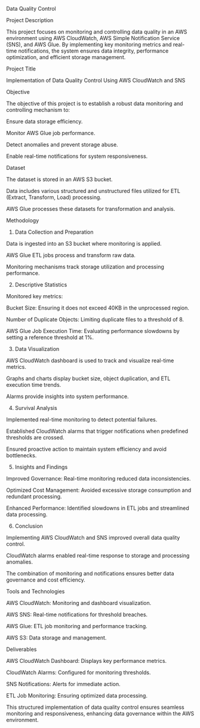 Data Quality Control

Project Description

This project focuses on monitoring and controlling data quality in an AWS environment using AWS CloudWatch, AWS Simple Notification Service (SNS), and AWS Glue. By implementing key monitoring metrics and real-time notifications, the system ensures data integrity, performance optimization, and efficient storage management.

Project Title

Implementation of Data Quality Control Using AWS CloudWatch and SNS

Objective

The objective of this project is to establish a robust data monitoring and controlling mechanism to:

Ensure data storage efficiency.

Monitor AWS Glue job performance.

Detect anomalies and prevent storage abuse.

Enable real-time notifications for system responsiveness.

Dataset

The dataset is stored in an AWS S3 bucket.

Data includes various structured and unstructured files utilized for ETL (Extract, Transform, Load) processing.

AWS Glue processes these datasets for transformation and analysis.

Methodology

1. Data Collection and Preparation

Data is ingested into an S3 bucket where monitoring is applied.

AWS Glue ETL jobs process and transform raw data.

Monitoring mechanisms track storage utilization and processing performance.

2. Descriptive Statistics

Monitored key metrics:

Bucket Size: Ensuring it does not exceed 40KB in the unprocessed region.

Number of Duplicate Objects: Limiting duplicate files to a threshold of 8.

AWS Glue Job Execution Time: Evaluating performance slowdowns by setting a reference threshold at 1%.

3. Data Visualization

AWS CloudWatch dashboard is used to track and visualize real-time metrics.

Graphs and charts display bucket size, object duplication, and ETL execution time trends.

Alarms provide insights into system performance.

4. Survival Analysis

Implemented real-time monitoring to detect potential failures.

Established CloudWatch alarms that trigger notifications when predefined thresholds are crossed.

Ensured proactive action to maintain system efficiency and avoid bottlenecks.

5. Insights and Findings

Improved Governance: Real-time monitoring reduced data inconsistencies.

Optimized Cost Management: Avoided excessive storage consumption and redundant processing.

Enhanced Performance: Identified slowdowns in ETL jobs and streamlined data processing.

6. Conclusion

Implementing AWS CloudWatch and SNS improved overall data quality control.

CloudWatch alarms enabled real-time response to storage and processing anomalies.

The combination of monitoring and notifications ensures better data governance and cost efficiency.

Tools and Technologies

AWS CloudWatch: Monitoring and dashboard visualization.

AWS SNS: Real-time notifications for threshold breaches.

AWS Glue: ETL job monitoring and performance tracking.

AWS S3: Data storage and management.

Deliverables

AWS CloudWatch Dashboard: Displays key performance metrics.

CloudWatch Alarms: Configured for monitoring thresholds.

SNS Notifications: Alerts for immediate action.

ETL Job Monitoring: Ensuring optimized data processing.

This structured implementation of data quality control ensures seamless monitoring and responsiveness, enhancing data governance within the AWS environment.

